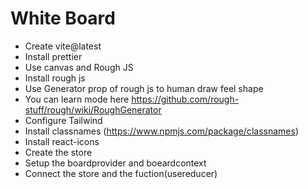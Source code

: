 # White Board

- Create vite@latest
- Install prettier
- Use canvas and Rough JS
- Install rough js
- Use Generator prop of rough js to human draw feel shape 
- You can learn mode here https://github.com/rough-stuff/rough/wiki/RoughGenerator
- Configure Tailwind
- Install classnames (https://www.npmjs.com/package/classnames)
- Install react-icons
- Create the store
- Setup the boardprovider and boeardcontext 
- Connect the store and the fuction(usereducer)